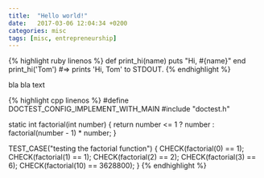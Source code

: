 ```yaml
---
title:  "Hello world!"
date:   2017-03-06 12:04:34 +0200
categories: misc
tags: [misc, entrepreneurship]
---
```


{% highlight ruby linenos %}
def print_hi(name)
  puts "Hi, #{name}"
end
print_hi('Tom')
#=> prints 'Hi, Tom' to STDOUT.
{% endhighlight %}

bla bla text

{% highlight cpp linenos %}
#define DOCTEST_CONFIG_IMPLEMENT_WITH_MAIN
#include "doctest.h"

static int factorial(int number) { return number <= 1 ? number : factorial(number - 1) * number; }

TEST_CASE("testing the factorial function") {
    CHECK(factorial(0) == 1);
    CHECK(factorial(1) == 1);
    CHECK(factorial(2) == 2);
    CHECK(factorial(3) == 6);
    CHECK(factorial(10) == 3628800);
}
{% endhighlight %}